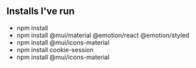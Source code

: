 ## Installs I've run

* npm install
* npm install @mui/material @emotion/react @emotion/styled
* npm install @mui/icons-material
* npm install cookie-session
* npm install @mui/icons-material
